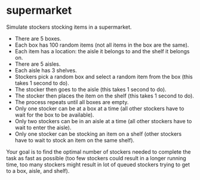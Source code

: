 # supermarket

Simulate stockers stocking items in a supermarket.

- There are 5 boxes.
- Each box has 100 random items (not all items in the box are the same).
- Each item has a location: the aisle it belongs to and the shelf it belongs on.
- There are 5 aisles.
- Each aisle has 3 shelves.
- Stockers pick a random box and select a random item from the box (this takes 1 second to do).
- The stocker then goes to the aisle (this takes 1 second to do).
- The stocker then places the item on the shelf (this takes 1 second to do).
- The process repeats until all boxes are empty.
- Only one stocker can be at a box at a time (all other stockers have to wait for the box to be available).
- Only two stockers can be in an aisle at a time (all other stockers have to wait to enter the aisle).
- Only one stocker can be stocking an item on a shelf (other stockers have to wait to stock an item on the same shelf).

Your goal is to find the optimal number of stockers needed to complete the task as fast as possible (too few stockers could result in a longer running time, too many stockers might result in lot of queued stockers trying to get to a box, aisle, and shelf).
